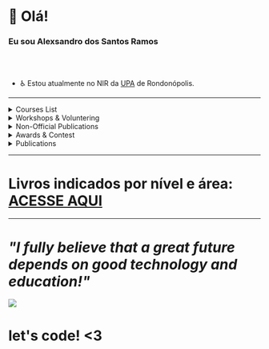 # 👋 Olá!
### Eu sou Alexsandro dos Santos Ramos 
<br><br>

- ♿ Estou atualmente no NIR da <a href="http://www.rondonopolis.mt.gov.br/noticias/upa-de-rondonopolis-abre-mais-uma-porta-para-atendimento/">UPA</a> de Rondonópolis.

---- 
<!--START_SECTION:table-->
<details>
<summary>Courses List</summary>


| Course | Place | Hours |
| :---: | :---: | :---: |
| Forum internacional de Software Livre - Internet of Things | Porto Alegre-RS | 60 Hr |
| SBESC - School of Embedded Systems - SBC | João Pessoa-PB | 60 Hr |
| Empretec - Sebrae | Florianópolis-SC | 63 Hr |
| The developers conference - Machine Learning / IOT - GlobalCode | Florianópolis-SC | 33 Hr |
| Introduction to space technologies - INPE | São José dos Campos-SP | 126 Hr |
| Application of Machine Learning Techniques Using R - IFSC | São José-SC | 3 Hr |
| Matlab - IFSC | São José-SC | 66 Hr |
| Hackathon NASA SpaceApps | Florianópolis-SC | 22Hr |
| React Professional| Udemy | 21 Hr |
| Spark AR| Meta official | 8 Hr |

</details>
<details>
<summary>Workshops & Voluntering</summary>


| Role | Topic | Place | Year |
| :---: | :---: | :---: | :---: |
| Teacher | Workshop Arduino - basic | São José-SC | 2015 ~ 2016 |
| Speaker | Workshop Business model canvas - basic | São José-SC | 2016 |
| Teacher | Django Girls | Florianópolis-SC | 2016 |
| Speaker | Brainstorming - basic| São José-SC | 2017 |
| Organizing committee | The developers Conference | Florianópolis-SC | 2017 |
| Teacher | Tia Portal V15 Siemens - For SENAI teachers | Vitória da Conquista-BA | 2018 |
| Mentor Tech & Business | Hackathon Agroup |  Cuiabá, MT | 2019 |
| Mentor Tech & Business | Startup Weekend Woman | Florianópolis-SC | 2019 |
| Speaker | ENTIDV | Florianópolis-SC | 2019 |
| Technical Mentor | Conecta Startup Brazil | Online | 2020 |
| Speaker | O triângulo invertido do front-end | Online - The developers Conference| 2021 |
| Speaker | Desmistificando o Tecniquês | Online - The developers Conference| 2021 |  
| Speaker | [Processos seletivos na área tech: Por onde começar?](https://www.youtube.com/watch?v=gO924Rrj3E0&t=79s) | Online - Google Developers Group| 2021 |
| Speaker | [Entendendo os impostores que dificultam os testes unitários](https://www.youtube.com/watch?v=V-uFjvcbbA0) | Online - Womakers Code| 2021 |  
| Speaker | [Como é trabalhar em uma empresa americana e falar inglês no dia-a-dia?](https://www.youtube.com/watch?v=BR4oQnGC40I) | Online - ArcTouch| 2021 |  
| Speaker | [Programação inclusiva: Como garantir resultados amigaveis para pessoas que usam ferramentas assistivas?](https://www.youtube.com/watch?v=IGAR0-0xjhg) | Online - ArcTouch| 2021 |
| Speaker | [Inclusão e diversidade na tecnologia](https://www.youtube.com/watch?v=KLVaVM67sfo) | Online - Data Master| 2021 |
| Speaker | [Ferramentas e dicas para arrasar no mercado de trabalho](https://www.youtube.com/watch?v=7LqlBbJjFLo&t=143s) | Online - Elas Computação| 2022 |  
| Speaker | [Mulheres que fazem a diferença](https://www.youtube.com/watch?v=yr7xTwOnJmE) | Online - O matuto programador| 2022 |
| Organizing committee and speaker | Wonder Tech - Dev brazillian community | São Paulo-SP | 2022 |  
| Teacher | Git e GitHub | Online - BeeStrong Code | 2022 |
| Speaker | [BATE-PAPO COM UMA ENGENHEIRA DE SOFTWARE - Letícia Coelho](https://www.youtube.com/watch?v=zFgvf6AUgbI&t=63s) | Online - OnlyTechFans | 2022|
| Speaker | [ Histórias secretas da Engenheira Coelho (feat. Letícia Coelho)](https://anchor.fm/vidadeprogramador/episodes/Episdio-45---Histrias-secretas-da-Engenheira-Coelho-feat--Letcia-Coelho-e1lm63h) | Online - The Developer's Life | 2022 |
    
</details>

<details>
<summary>Non-Official Publications</summary>


| Topic | Date |
| :---: | :---: |   
| [25 jogos para aprender programação](https://www.linkedin.com/pulse/25-jogos-para-aprender-programa%C3%A7%C3%A3o-leticia-coelho/) | 09/2022 |    
| [8 Dicas para facilitar o onboarding Dev em projetos](https://www.linkedin.com/pulse/8-dicas-para-facilitar-o-onboarding-dev-em-projetos-leticia-coelho/) | 09/2022 |
| [10 projetos back-end para implementar e ter um portfólio que vai além do CRUD](https://www.linkedin.com/pulse/10-projetos-back-end-para-implementar-e-ter-um-portf%C3%B3lio-coelho/) | 07/2022 |
| [5 tarefas que você precisa fazer antes dos testes de fit cultural](https://www.linkedin.com/pulse/5-tarefas-que-voc%C3%AA-precisa-fazer-antes-dos-testes-de-fit-coelho/) | 07/2022 |
| [✨ 40 FERRAMENTAS para aprender a programar usando o celular](https://www.linkedin.com/pulse/40-ferramentas-para-aprender-programar-usando-o-celular-coelho/) | 05/2022 |
| [✨ 21 FERRAMENTAS que ajudam a fazer documentação de software](https://www.linkedin.com/pulse/21-ferramentas-que-ajudam-fazer-documenta%C3%A7%C3%A3o-de-software-coelho/) | 04/2022 |      
| [14 dicas para ir bem em testes técnicos de projeto](https://www.linkedin.com/pulse/14-dicas-para-ir-bem-em-testes-t%C3%A9cnicos-de-projeto-leticia-coelho/) | 04/2021 |
| [💡 12 DICAS que vão te ajudar nos testes técnicos práticos acompanhados (Hands-On)](https://www.linkedin.com/pulse/12-dicas-que-v%C3%A3o-te-ajudar-nos-testes-t%C3%A9cnicos-pr%C3%A1ticos-coelho/) | 04/2021 |
| [⭐ 20 PERGUNTAS QUE VOCÊ PRECISA saber responder nas entrevistas técnicas](https://www.linkedin.com/pulse/20-perguntas-que-voc%C3%AA-precisa-saber-responder-nas-t%C3%A9cnicas-coelho/) | 04/2021 |
| [⭐ 20 PERGUNTAS PARA FAZER nas entrevistas técnicas](https://www.linkedin.com/pulse/20-perguntas-para-fazer-nas-entrevistas-t%C3%A9cnicas-leticia-coelho/) | 04/2021 |
| [80 ideias de projetos para usar no seu portfolio](https://www.linkedin.com/pulse/80-ideias-de-projetos-para-usar-seu-portfolio-leticia-coelho/) | 04/2021 |
| [8 Motivos que fazem você não passar para uma vaga tech](https://www.linkedin.com/pulse/8-motivos-que-fazem-voc%C3%AA-n%C3%A3o-passar-para-uma-vaga-tech-coelho/) | 04/2021 |
| [Fazer ou não fazer faculdade para trabalhar na área de tecnologia?](https://www.linkedin.com/pulse/fazer-ou-n%C3%A3o-faculdade-para-trabalhar-na-%C3%A1rea-t%C3%A9cnica-coelho/) | 03/2022 | 
| [O dia-a-dia dos devs. Quais são as principais reuniões ?](https://www.linkedin.com/pulse/o-dia-a-dia-dos-devs-quais-s%C3%A3o-principais-reuni%C3%B5es-leticia-coelho/) | 01/2022 |    
| [Como debater ideias de forma produtiva. No trabalho ou no Linkedin](https://www.linkedin.com/pulse/como-debater-ideias-de-forma-produtiva-trabalho-ou-linkedin-coelho/) | 10/2021 |
| [Dicas para conseguir seu primeiro emprego como Dev](https://www.linkedin.com/pulse/dicas-para-conseguir-seu-primeiro-emprego-como-dev-leticia-coelho/) | 10/2021 |  
| [O Facebook quebrou? Uma abordagem para pessoas não técnicas](https://www.linkedin.com/pulse/o-facebook-quebrou-uma-abordagem-para-pessoas-n%C3%A3o-t%C3%A9cnicas-coelho/) | 10/2021 | 
| [Dicas para conseguir seu primeiro emprego como Dev](https://www.linkedin.com/pulse/dicas-para-conseguir-seu-primeiro-emprego-como-dev-leticia-coelho/) | 10/2021 |
| [8 Dicas para facilitar o onboarding Dev em projetos](https://www.linkedin.com/pulse/8-dicas-para-facilitar-o-onboarding-dev-em-projetos-leticia-coelho/) | 09/2021 |
| [Dicas de dev para você escolher o melhor framework](https://medium.com/arctouch/dicas-de-dev-para-voc%C3%AA-escolher-o-melhor-framework-5f4c6e7cfe55) | 09/2021 |
| [6 Boas práticas para utilizar no code review](https://www.linkedin.com/pulse/6-boas-pr%C3%A1ticas-para-utilizar-code-review-leticia-coelho/) | 09/2021 |
| [Boas práticas para GIT](https://www.linkedin.com/pulse/boas-pr%C3%A1ticas-para-git-leticia-coelho/) | 07/2021 |
| [Os 2 erros mais comuns no desenvolvimento de softwares. Será que você já cometeu algum deles?](https://leticiarabbit.medium.com/os-2-erros-mais-comuns-no-desenvolvimento-de-softwares-ser%C3%A1-que-voc%C3%AA-j%C3%A1-cometeu-algum-deles-5637a143ed54) | 06/2021 |
| [Refactoring Cycle para projetos sem tempo para refactoring](https://leticiarabbit.medium.com/refactoring-cycle-para-projetos-sem-tempo-para-refactoring-e74e27d2187b) | 06/2021 |
| [Documentação técnica](https://leticiarabbit.medium.com/documenta%C3%A7%C3%A3o-t%C3%A9cnica-ce263eca6803) | 03/2021 |
| [Resumo de comandos Git](https://leticiarabbit.medium.com/resumo-de-comandos-git-87e7c3a2b25e) | 03/2021 |  
| [Clean Code — Code Smells](https://leticiarabbit.medium.com/clean-code-code-smells-6931cfc4eff4) | 03/2021 |  
| [Empresa de produto ou consultoria, qual é o melhor para sua carreira?](https://medium.com/arctouch/empresa-de-produto-ou-consultoria-qual-%C3%A9-o-melhor-para-sua-carreira-5ff0bb43fe16) | 02/2021 |    
| [O agro é Pop, mas ainda não é Tech.](https://www.linkedin.com/pulse/o-agro-%C3%A9-pop-mas-ainda-n%C3%A3o-tech-leticia-coelho/) | 11/2019 |
| [Aquitetura IoT - Um visão em camadas](https://www.linkedin.com/pulse/aquitetura-iot-um-vis%C3%A3o-em-camadas-leticia-coelho/) | 08/2019 |  
  
</details>

<details>
<summary>Awards & Contest</summary>


| Topic | Grand |
| :---: | :---: |
| Second place at the IFSC Innovative Ideas Contest | 7.000,00 BRL grand |
| Final step at the Sinapses of Innovation Contest | Innovation & Entrepreuner training |
| Final step at Intel Embedded Systems Competition | Embedded Systems training |

</details>

<details>
<summary>Publications</summary>


| Topic | Type | Symposium | Place |
| :---: | :---: | :---: | :---: |
| Gestão de Produtos como você nunca viu - Artigo: Entendendo o Tecniquês | Article in Book | Comunidade Mulheres de Produto | Comunidade Onine|  
| TKmed - Medication aid system | Extended abstract | VI Brazilian Symposium on Computing Systems Engineering | João Pessoa-PB |
| TKmed - Sistema de auxílio à medicação | Abstract | Mostra Científico Cultural | São José-SC|
| Differentiating simulations and real (remote) experiments. | Full paper | 5th International Conference on Technological Ecosystems for Enhancing Multiculturality | Cádiz, Espanha|
| Estudo Comparativo entre Laboratórios Remotos e Simuladores.| Chapter | TICAI 2017 - TICs para el Aprendizaje de la Ingeniería. | ISBN 978-84-8158-774-6 ©IEEE|
| Simulação da operação e comunicação de uma carga útil baseada na Sonda de Langmuir com o OBC do NanosatC-Br2.| Full paper | 9° Workshop on Space Engineering and Technology. | São José dos Campos-SP |

</details>

--------

# Livros indicados por nível e área: [ACESSE AQUI](https://github.com/engenheiracoelho/engenheiracoelho/blob/master/LivrosIndicados.md)

--------

 # <i> "I fully believe that a great future depends on good technology and education!"</i> 
 
 <p align="left">
  <img src=https://64.media.tumblr.com/tumblr_lz2rp0DJiS1qcla63o1_400.gifv> 
</p>


# let's code! <3
